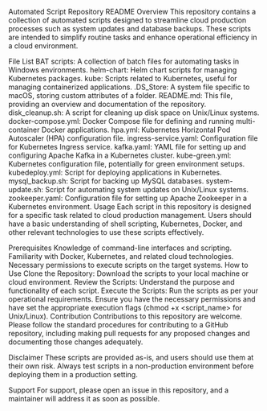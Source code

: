 Automated Script Repository README
Overview
This repository contains a collection of automated scripts designed to streamline cloud production processes such as system updates and database backups. These scripts are intended to simplify routine tasks and enhance operational efficiency in a cloud environment.

File List
BAT scripts: A collection of batch files for automating tasks in Windows environments.
helm-chart: Helm chart scripts for managing Kubernetes packages.
kube: Scripts related to Kubernetes, useful for managing containerized applications.
.DS_Store: A system file specific to macOS, storing custom attributes of a folder.
README.md: This file, providing an overview and documentation of the repository.
disk_cleanup.sh: A script for cleaning up disk space on Unix/Linux systems.
docker-compose.yml: Docker Compose file for defining and running multi-container Docker applications.
hpa.yml: Kubernetes Horizontal Pod Autoscaler (HPA) configuration file.
ingress-service.yaml: Configuration file for Kubernetes Ingress service.
kafka.yaml: YAML file for setting up and configuring Apache Kafka in a Kubernetes cluster.
kube-green.yml: Kubernetes configuration file, potentially for green environment setups.
kubedeploy.yml: Script for deploying applications in Kubernetes.
mysql_backup.sh: Script for backing up MySQL databases.
system-update.sh: Script for automating system updates on Unix/Linux systems.
zookeeper.yaml: Configuration file for setting up Apache Zookeeper in a Kubernetes environment.
Usage
Each script in this repository is designed for a specific task related to cloud production management. Users should have a basic understanding of shell scripting, Kubernetes, Docker, and other relevant technologies to use these scripts effectively.

Prerequisites
Knowledge of command-line interfaces and scripting.
Familiarity with Docker, Kubernetes, and related cloud technologies.
Necessary permissions to execute scripts on the target systems.
How to Use
Clone the Repository: Download the scripts to your local machine or cloud environment.
Review the Scripts: Understand the purpose and functionality of each script.
Execute the Scripts: Run the scripts as per your operational requirements. Ensure you have the necessary permissions and have set the appropriate execution flags (chmod +x <script_name> for Unix/Linux).
Contribution
Contributions to this repository are welcome. Please follow the standard procedures for contributing to a GitHub repository, including making pull requests for any proposed changes and documenting those changes adequately.

Disclaimer
These scripts are provided as-is, and users should use them at their own risk. Always test scripts in a non-production environment before deploying them in a production setting.

Support
For support, please open an issue in this repository, and a maintainer will address it as soon as possible.
